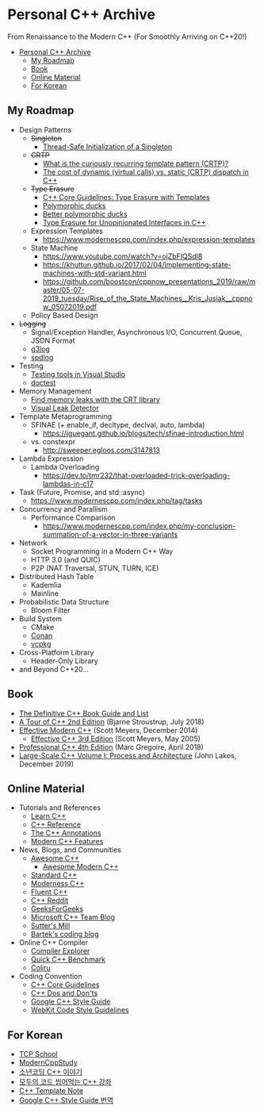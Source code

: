 # Personal C++ Archive

From Renaissance to the Modern C++ (For Smoothly Arriving on C++20!)

<!-- @import "[TOC]" {cmd="toc" depthFrom=1 depthTo=6 orderedList=false} -->

<!-- code_chunk_output -->

- [Personal C++ Archive](#personal-c-archive)
  - [My Roadmap](#my-roadmap)
  - [Book](#book)
  - [Online Material](#online-material)
  - [For Korean](#for-korean)

<!-- /code_chunk_output -->

## My Roadmap
  
- Design Patterns
  - ~~Singleton~~
    - [Thread-Safe Initialization of a Singleton](https://www.modernescpp.com/index.php/thread-safe-initialization-of-a-singleton)
  - ~~CRTP~~
    - [What is the curiously recurring template pattern (CRTP)?](https://stackoverflow.com/questions/4173254/what-is-the-curiously-recurring-template-pattern-crtp/4173298#4173298)
    - [The cost of dynamic (virtual calls) vs. static (CRTP) dispatch in C++](https://eli.thegreenplace.net/2013/12/05/the-cost-of-dynamic-virtual-calls-vs-static-crtp-dispatch-in-c)
  - ~~Type Erasure~~
    - [C++ Core Guidelines: Type Erasure with Templates](https://www.modernescpp.com/index.php/c-core-guidelines-type-erasure-with-templates)
    - [Polymorphic ducks](https://mropert.github.io/2017/11/30/polymorphic_ducks/)
    - [Better polymorphic ducks](https://mropert.github.io/2017/12/17/better_polymorphic_ducks/)
    - [Type Erasure for Unopinionated Interfaces in C++](http://www.goldsborough.me/cpp/2018/05/22/00-32-43-type_erasure_for_unopinionated_interfaces_in_c++/)
  - Expression Templates
    - <https://www.modernescpp.com/index.php/expression-templates>
  - State Machine
    - <https://www.youtube.com/watch?v=ojZbFIQSdl8>
    - <https://khuttun.github.io/2017/02/04/implementing-state-machines-with-std-variant.html>
    - <https://github.com/boostcon/cppnow_presentations_2019/raw/master/05-07-2019_tuesday/Rise_of_the_State_Machines__Kris_Jusiak__cppnow_05072019.pdf>
  - Policy Based Design
- ~~Logging~~
  - Signal/Exception Handler, Asynchronous I/O, Concurrent Queue, JSON Format
  - [g3log](https://github.com/KjellKod/g3log)
  - [spdlog](https://github.com/gabime/spdlog)
- Testing
  - [Testing tools in Visual Studio](https://docs.microsoft.com/en-us/visualstudio/test/improve-code-quality?view=vs-2019)
  - [doctest](https://github.com/onqtam/doctest)
- Memory Management
  - [Find memory leaks with the CRT library](https://docs.microsoft.com/en-us/visualstudio/debugger/finding-memory-leaks-using-the-crt-library?view=vs-2019)
  - [Visual Leak Detector](https://github.com/KindDragon/vld)
- Template Metaprogramming
  - SFINAE (+ enable_if, decltype, declval, auto, lambda)
    - <https://jguegant.github.io/blogs/tech/sfinae-introduction.html>
  - vs. constexpr
    - <http://sweeper.egloos.com/3147813>
- Lambda Expression
  - Lambda Overloading
    - <https://dev.to/tmr232/that-overloaded-trick-overloading-lambdas-in-c17>
- Task (Future, Promise, and std::async)
  - <https://www.modernescpp.com/index.php/tag/tasks>
- Concurrency and Parallism
  - Performance Comparison
    - <https://www.modernescpp.com/index.php/my-conclusion-summation-of-a-vector-in-three-variants>
- Network
  - Socket Programming in a Modern C++ Way
  - HTTP 3.0 (and QUIC)
  - P2P (NAT Traversal, STUN, TURN, ICE)
- Distributed Hash Table
  - Kademlia
  - Mainline
- Probabilistic Data Structure
  - Bloom Filter
- Build System
  - CMake
  - [Conan](https://conan.io/)
  - [vcpkg](https://github.com/microsoft/vcpkg)
- Cross-Platform Library
  - Header-Only Library
- and Beyond C++20...

## Book

- [The Definitive C++ Book Guide and List](https://stackoverflow.com/questions/388242/the-definitive-c-book-guide-and-list)
- [A Tour of C++ 2nd Edition](https://www.amazon.com/dp/0134997832) (Bjarne Stroustrup, July 2018)
- [Effective Modern C++](https://www.amazon.com/dp/1491903996/) (Scott Meyers, December 2014)
  - [Effective C++ 3rd Edition](https://www.amazon.com/dp/0321334876/) (Scott Meyers, May 2005)
- [Professional C++ 4th Edition](https://www.amazon.com/Professional-C-Marc-Gregoire/dp/1119421306/) (Marc Gregoire, April 2018)
- [Large-Scale C++ Volume I: Process and Architecture](https://www.amazon.com/Large-Scale-Volume-Architecture-Addison-Wesley-Professional/dp/0201717069) (John Lakos, December 2019)

## Online Material

- Tutorials and References
  - [Learn C++](https://www.learncpp.com/)
  - [C++ Reference](https://en.cppreference.com/w/)
  - [The C++ Annotations](http://www.icce.rug.nl/documents/cplusplus/)
  - [Modern C++ Features](https://github.com/AnthonyCalandra/modern-cpp-features)
- News, Blogs, and Communities
  - [Awesome C++](https://github.com/fffaraz/awesome-cpp)
    - [Awesome Modern C++](https://github.com/rigtorp/awesome-modern-cpp)
  - [Standard C++](https://isocpp.org/)
  - [Moderness C++](https://www.modernescpp.com/index.php)
  - [Fluent C++](https://www.fluentcpp.com/)
  - [C++ Reddit](https://www.reddit.com/r/cpp/)
  - [GeeksForGeeks](https://www.geeksforgeeks.org/category/cpp/)
  - [Microsoft C++ Team Blog](https://devblogs.microsoft.com/cppblog/)
  - [Sutter's Mill](https://herbsutter.com/)
  - [Bartek's coding blog](https://www.bfilipek.com/)
- Online C++ Compiler
  - [Compiler Explorer](https://godbolt.org/)
  - [Quick C++ Benchmark](http://quick-bench.com/)
  - [Coliru](https://coliru.stacked-crooked.com/)
- Coding Convention
  - [C++ Core Guidelines](http://isocpp.github.io/CppCoreGuidelines/CppCoreGuidelines)
  - [C++ Dos and Don'ts](https://chromium.googlesource.com/chromium/src/+/HEAD/styleguide/c++/c++-dos-and-donts.md)
  - [Google C++ Style Guide](https://google.github.io/styleguide/cppguide.html)
  - [WebKit Code Style Guidelines](https://webkit.org/code-style-guidelines/)

## For Korean

- [TCP School](http://tcpschool.com/cpp/intro)
- [ModernCppStudy](https://github.com/jwvg0425/ModernCppStudy/wiki)
- [소년코딩 C++ 이야기](https://boycoding.tistory.com/category/C%2B%2B%20%EC%9D%B4%EC%95%BC%EA%B8%B0)
- [모두의 코드 씹어먹는 C++ 강좌](https://modoocode.com/135)
- [C++ Template Note](https://wikidocs.net/391)
- [Google C++ Style Guide 번역](https://blog.naver.com/jerrypoiu/221500900533)
